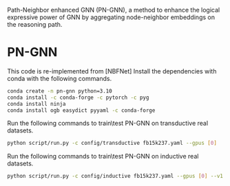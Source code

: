 Path-Neighbor enhanced GNN (PN-GNN), a method to enhance the logical expressive power of GNN by aggregating node-neighbor embeddings on the reasoning path.
# PN-GNN #
This code is re-implemented from [NBFNet]
Install the dependencies with conda with the following commands.

```bash
conda create -n pn-gnn python=3.10
conda install -c conda-forge -c pytorch -c pyg
conda install ninja
conda install ogb easydict pyyaml -c conda-forge
```

Run the following commands to train\test PN-GNN on transductive real datasets.

```bash
python script/run.py -c config/transductive fb15k237.yaml --gpus [0]
```

Run the following commands to train\test PN-GNN on inductive real datasets.

```bash
python script/run.py -c config/inductive fb15k237.yaml --gpus [0] --v1
```

